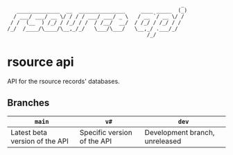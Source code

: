 ```
                                                        _
   ______________  __  _______________     ____ _____  (_)
  / ___/ ___/ __ \/ / / / ___/ ___/ _ \   / __ `/ __ \/ /
 / /  (__  ) /_/ / /_/ / /  / /__/  __/  / /_/ / /_/ / /
/_/  /____/\____/\__,_/_/   \___/\___/   \__,_/ .___/_/
                                             /_/
```

# rsource api

API for the rsource records' databases.

## Branches
| `main` | `v#` | `dev` |
| ------ | ---- | ----- |
| Latest beta version of the API | Specific version of the API | Development branch, unreleased |
